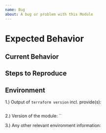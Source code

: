 ```yaml
---
name: Bug
about: A bug or problem with this Module
---
```


<!-- Please provide a general summary of the issue in the Title above -->

# Expected Behavior

<!-- Explain what you expect to happen -->

## Current Behavior

<!-- Explain what actually happens -->

## Steps to Reproduce

<!-- Explain how to reproduce the problem -->
<!-- If relevant, include  code, screenshots or links -->

## Environment

1.) Output of `terraform version` incl. provide(s):

```sh

```

2.) Version of the module: ``

3.) Any other relevant environment information:

```sh

```